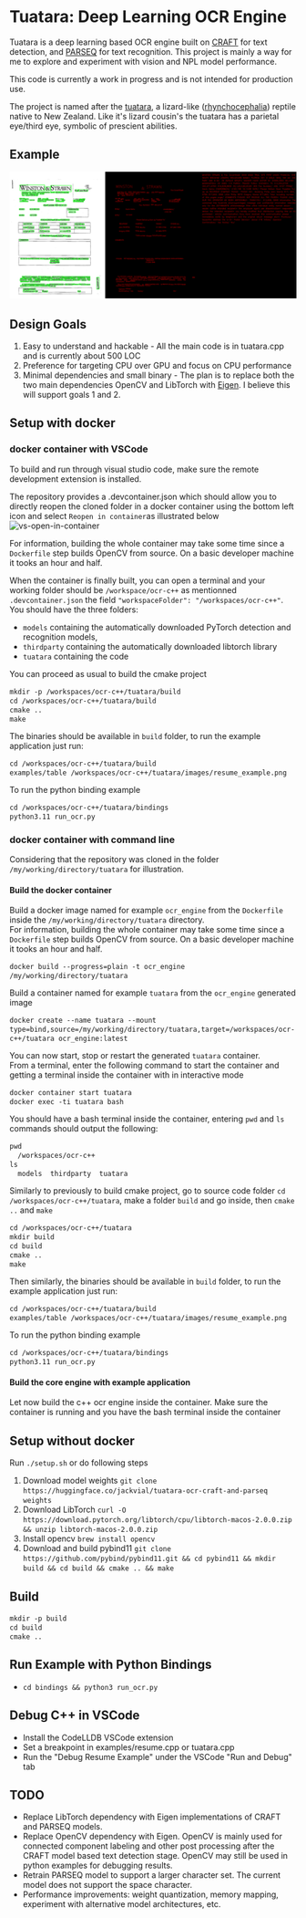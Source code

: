 # Tuatara: Deep Learning OCR Engine

Tuatara is a deep learning based OCR engine built on [CRAFT](https://github.com/clovaai/CRAFT-pytorch) for text detection, and [PARSEQ](https://github.com/baudm/parseq) for text recognition. This project is mainly a way for me to explore and experiment with vision and NPL model performance.

This code is currently a work in progress and is not intended for production use.

The project is named after the [tuatara](https://en.wikipedia.org/wiki/Tuatara), a lizard-like ([rhynchocephalia](https://en.wikipedia.org/wiki/Rhynchocephalia)) reptile native to New Zealand. Like it's lizard cousin's the tuatara has a parietal eye/third eye, symbolic of prescient abilities.

## Example
![funsd_0001129658 annotated with OCR results](images/funsd_0001129658_annotated_with_ocr_results.png)

## Design Goals
1. Easy to understand and hackable - All the main code is in tuatara.cpp and is currently about 500 LOC
2. Preference for targeting CPU over GPU and focus on CPU performance
3. Minimal dependencies and small binary - The plan is to replace both the two main dependencies OpenCV and LibTorch with [Eigen](https://eigen.tuxfamily.org/index.php?title=Main_Page). I believe this will support goals 1 and 2.

## Setup with docker

### docker container with VSCode
To build and run through visual studio code, make sure the remote development extension is installed.<br>

The repository provides a .devcontainer.json which should allow you to directly reopen the cloned folder in a docker container using the bottom left icon and select `Reopen in container`as illustrated below
![vs-open-in-container](images/vs-open-in-container.png)

For information, building the whole container may take some time since a `Dockerfile` step builds OpenCV from source. On a basic developer machine it tooks an hour and half.<br>

When the container is finally built, you can open a terminal and your working folder should be `/workspace/ocr-c++` as mentionned `.devcontainer.json` the field `"workspaceFolder": "/workspaces/ocr-c++"`. You should have the three folders:
- `models` containing the automatically downloaded PyTorch detection and recognition models,
- `thirdparty` containing the automatically downloaded libtorch library
- `tuatara` containing the code

You can proceed as usual to build the cmake project
```
mkdir -p /workspaces/ocr-c++/tuatara/build
cd /workspaces/ocr-c++/tuatara/build
cmake ..
make
```
The binaries should be available in `build` folder, to run the example application just run:
```
cd /workspaces/ocr-c++/tuatara/build
examples/table /workspaces/ocr-c++/tuatara/images/resume_example.png
```
To run the python binding example
```
cd /workspaces/ocr-c++/tuatara/bindings
python3.11 run_ocr.py
```
### docker container with command line
Considering that the repository was cloned in the folder `/my/working/directory/tuatara` for illustration.
#### Build the docker container
Build a docker image named for example `ocr_engine` from the `Dockerfile` inside the `/my/working/directory/tuatara` directory.<br>
For information, building the whole container may take some time since a `Dockerfile` step builds OpenCV from source. On a basic developer machine it tooks an hour and half. 
```
docker build --progress=plain -t ocr_engine /my/working/directory/tuatara
```
Build a container named for example `tuatara` from the `ocr_engine` generated image
```
docker create --name tuatara --mount type=bind,source=/my/working/directory/tuatara,target=/workspaces/ocr-c++/tuatara ocr_engine:latest
```
You can now start, stop or restart the generated `tuatara` container.<br>
From a terminal, enter the following command to start the container and getting a terminal inside the container with in interactive mode
```
docker container start tuatara
docker exec -ti tuatara bash
```
You should have a bash terminal inside the container, entering `pwd` and `ls` commands should output the following:
```
pwd
  /workspaces/ocr-c++
ls
  models  thirdparty  tuatara
```
Similarly to previously to build cmake project, go to source code folder `cd /workspaces/ocr-c++/tuatara`, make a folder `build` and go inside, then `cmake ..` and `make`
```
cd /workspaces/ocr-c++/tuatara
mkdir build
cd build
cmake ..
make
```
Then similarly, the binaries should be available in `build` folder, to run the example application just run:
```
cd /workspaces/ocr-c++/tuatara/build
examples/table /workspaces/ocr-c++/tuatara/images/resume_example.png
```
To run the python binding example
```
cd /workspaces/ocr-c++/tuatara/bindings
python3.11 run_ocr.py
```
#### Build the core engine with example application
Let now build the c++ ocr engine inside the container. Make sure the container is running and you have the bash terminal inside the container

## Setup without docker
Run `./setup.sh` or do following steps
1. Download model weights `git clone https://huggingface.co/jackvial/tuatara-ocr-craft-and-parseq weights`
2. Download LibTorch `curl -O https://download.pytorch.org/libtorch/cpu/libtorch-macos-2.0.0.zip && unzip libtorch-macos-2.0.0.zip`
3. Install opencv `brew install opencv`
4. Download and build pybind11 `git clone https://github.com/pybind/pybind11.git && cd pybind11 && mkdir build && cd build && cmake .. && make`

## Build
```
mkdir -p build
cd build
cmake ..
```

## Run Example with Python Bindings
- `cd bindings && python3 run_ocr.py`

## Debug C++ in VSCode
- Install the CodeLLDB VSCode extension
- Set a breakpoint in examples/resume.cpp or tuatara.cpp
- Run the "Debug Resume Example" under the VSCode "Run and Debug" tab

## TODO
- Replace LibTorch dependency with Eigen implementations of CRAFT and PARSEQ models.
- Replace OpenCV dependency with Eigen. OpenCV is mainly used for connected component labeling and other post processing after the CRAFT model based text detection stage. OpenCV may still be used in python examples for debugging results.
- Retrain PARSEQ model to support a larger character set. The current model does not support the space character.
- Performance improvements: weight quantization, memory mapping, experiment with alternative model architectures, etc.